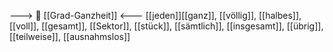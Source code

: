 ---> 🧩 [[Grad-Ganzheit]] <---
[[jeden]][[ganz]], [[völlig]], [[halbes]], [[voll]], [[gesamt]], [[Sektor]], [[stück]], [[sämtlich]], [[insgesamt]], [[übrig]], [[teilweise]], [[ausnahmslos]]